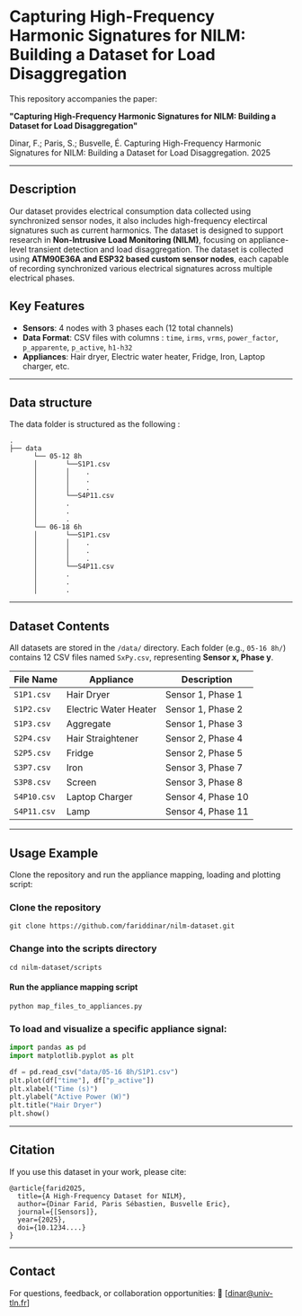 # Capturing High-Frequency Harmonic Signatures for NILM: Building a Dataset for Load Disaggregation

This repository accompanies the paper:

**"Capturing High-Frequency Harmonic Signatures for NILM: Building a Dataset for Load Disaggregation"**

Dinar, F.; Paris, S.; Busvelle, É. Capturing High-Frequency Harmonic Signatures for NILM: Building a Dataset for Load Disaggregation. 2025

---

## Description

Our dataset provides electrical consumption data collected using synchronized sensor nodes, it also includes high-frequency electircal signatures such as current harmonics. The dataset is designed to support research in **Non-Intrusive Load Monitoring (NILM)**, focusing on appliance-level transient detection and load disaggregation. The dataset is collected using **ATM90E36A and ESP32 based custom sensor nodes**, each capable of recording synchronized various electrical signatures across multiple electrical phases.

## Key Features

* **Sensors**: 4 nodes with 3 phases each (12 total channels)
* **Data Format**: CSV files with columns : `time`, `irms`, `vrms`, `power_factor`, `p_apparente`, `p_active`, `h1-h32`
* **Appliances**: Hair dryer, Electric water heater, Fridge, Iron, Laptop charger, etc.

---

## Data structure

The data folder is structured as the following :
```
.
├── data                   
      └── 05-12 8h 
      │       └──S1P1.csv
      │       │    .
      │       │    .
      │       │    .
      │       └──S4P11.csv
      │		  .
      │		  .
      │		  .
      └── 06-18 6h 
      │       └──S1P1.csv
      │       │    .
      │       │    .
      │       │    .
      │       └──S4P11.csv
      │		  .
      │		  .
      │		  .   

```

---

## Dataset Contents

All datasets are stored in the `/data/` directory. Each folder (e.g., `05-16 8h/`) contains 12 CSV files named `SxPy.csv`, representing **Sensor x, Phase y**.

| File Name           | Appliance             | Description                    |
| ------------------- | --------------------- | ------------------------------ |
| `S1P1.csv`          | Hair Dryer            | Sensor 1, Phase 1              |
| `S1P2.csv`          | Electric Water Heater | Sensor 1, Phase 2              |
| `S1P3.csv`          | Aggregate             | Sensor 1, Phase 3              |
| `S2P4.csv`          | Hair Straightener     | Sensor 2, Phase 4              |
| `S2P5.csv`          | Fridge                | Sensor 2, Phase 5              |
| `S3P7.csv`          | Iron                  | Sensor 3, Phase 7              |
| `S3P8.csv`          | Screen                | Sensor 3, Phase 8              |
| `S4P10.csv`         | Laptop Charger        | Sensor 4, Phase 10             |
| `S4P11.csv`         | Lamp                  | Sensor 4, Phase 11             |

---

## Usage Example

Clone the repository and run the appliance mapping, loading and plotting script:

### Clone the repository
```
git clone https://github.com/fariddinar/nilm-dataset.git
```
### Change into the scripts directory
```
cd nilm-dataset/scripts
```

#### Run the appliance mapping script
```
python map_files_to_appliances.py
```

### To load and visualize a specific appliance signal:

```python
import pandas as pd
import matplotlib.pyplot as plt

df = pd.read_csv("data/05-16 8h/S1P1.csv")
plt.plot(df["time"], df["p_active"])
plt.xlabel("Time (s)")
plt.ylabel("Active Power (W)")
plt.title("Hair Dryer")
plt.show()
```

---

## Citation

If you use this dataset in your work, please cite:

```
@article{farid2025,
  title={A High-Frequency Dataset for NILM},
  author={Dinar Farid, Paris Sébastien, Busvelle Eric},
  journal={[Sensors]},
  year={2025},
  doi={10.1234....}
}
```

---

## Contact

For questions, feedback, or collaboration opportunities:
📧 \[[dinar@univ-tln.fr](mailto:dinar@univ-tln.fr)]
